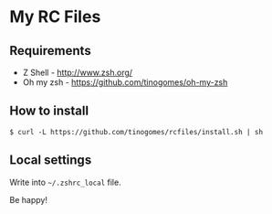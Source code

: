 # My RC Files

## Requirements

* Z Shell - http://www.zsh.org/
* Oh my zsh - https://github.com/tinogomes/oh-my-zsh

## How to install

    $ curl -L https://github.com/tinogomes/rcfiles/install.sh | sh

## Local settings

Write into ```~/.zshrc_local``` file.

Be happy!

